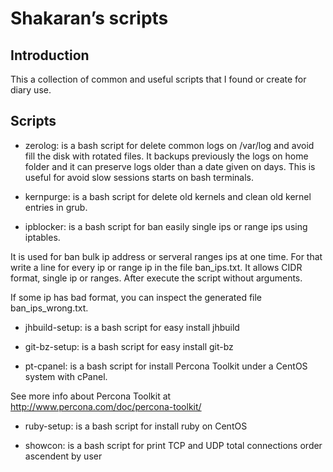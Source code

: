 # Shakaran’s scripts

## Introduction

This a collection of common and useful scripts that I found or create for diary use.

## Scripts

* zerolog: is a bash script for delete common logs on /var/log and avoid fill the disk with rotated files. It backups previously the logs on home folder and it can preserve logs older than a date given on days. This is useful for avoid slow sessions starts on bash terminals.

* kernpurge: is a bash script for delete old kernels and clean old kernel entries in grub.

* ipblocker: is a bash script for ban easily single ips or range ips
using iptables.

It is used for ban bulk ip address or serveral ranges ips at one time. For that write a line for
every ip or range ip in the file ban_ips.txt. It allows CIDR format, single ip or ranges. After 
execute the script without arguments.

If some ip has bad format, you can inspect the generated file ban_ips_wrong.txt.

* jhbuild-setup: is a bash script for easy install jhbuild

* git-bz-setup: is a bash script for easy install git-bz

* pt-cpanel: is a bash script for install Percona Toolkit under a CentOS system with cPanel.

See more info about Percona Toolkit at http://www.percona.com/doc/percona-toolkit/

* ruby-setup: is a bash script for install ruby on CentOS

* showcon: is a bash script for print TCP and UDP total connections order ascendent by user
